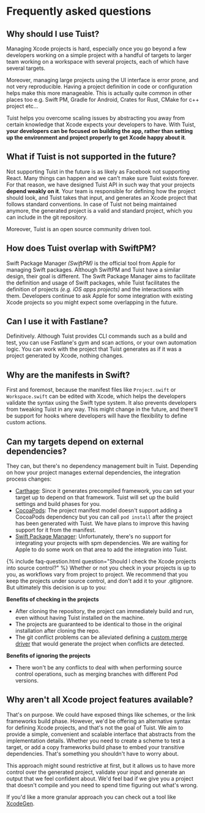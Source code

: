 # Frequently asked questions

## Why should I use Tuist?

Managing Xcode projects is hard, especially once you go beyond a few developers working on a simple project with a handful of targets to larger team working on a workspace with several projects, each of which have several targets.

Moreover, managing large projects using the UI interface is error prone, and not very reproducible. Having a project definition in code or configuration helps make this more manageable. This is actually quite common in other places too e.g. Swift PM, Gradle for Android, Crates for Rust, CMake for c++ project etc...

Tuist helps you overcome scaling issues by abstracting you away from certain knowledge that Xcode expects your developers to have. With Tuist, **your developers can be focused on building the app, rather than setting up the environment and project properly to get Xcode happy about it**.

## What if Tuist is not supported in the future?

Not supporting Tuist in the future is as likely as Facebook not supporting React. Many things can happen and we can't make sure Tuist exists forever. For that reason, we have designed Tuist API in such way that your projects **depend weakly on it**. Your team is responsible for defining how the project should look, and Tuist takes that input, and generates an Xcode project that follows standard conventions. In case of Tuist not being maintained anymore, the generated project is a valid and standard project, which you can include in the git repository.

Moreover, Tuist is an open source community driven tool.

## How does Tuist overlap with SwiftPM?

Swift Package Manager _(SwiftPM)_ is the official tool from Apple for managing Swift packages. Although SwiftPM and Tuist have a similar design, their goal is different. The Swift Package Manager aims to facilitate the definition and usage of Swift packages, while Tuist facilitates the definition of projects _(e.g. iOS apps projects)_ and the interactions with them. Developers continue to ask Apple for some integration with existing Xcode projects so you might expect some overlapping in the future.

## Can I use it with Fastlane?

Definitively. Although Tuist provides CLI commands such as a build and test, you can use Fastlane's gym and scan actions, or your own automation logic. You can work with the project that Tuist generates as if it was a project generated by Xcode, nothing changes.

## Why are the manifests in Swift?

First and foremost, because the manifest files like `Project.swift` or `Workspace.swift` can be edited with Xcode, which helps the developers validate the syntax using the Swift type system. It also prevents developers from tweaking Tuist in any way. This might change in the future, and there'll be support for hooks where developers will have the flexibility to define custom actions.

## Can my targets depend on external dependencies?

They can, but there's no dependency management built in Tuist. Depending on how your project manages external dependencies, the integration process changes:

- [Carthage](https://github.com/carthage/carthage): Since it generates precompiled framework, you can set your target up to depend on that framework. Tuist will set up the build settings and build phases for you.
- [CocoaPods](https://cocoapods.org): The project manifest model doesn't support adding a CocoaPods dependency but you can call `pod install` after the project has been generated with Tuist. We have plans to improve this having support for it from the manifest.
- [Swift Package Manager](https://swift.org/package-manager/): Unfortunately, there's no support for integrating your projects with spm dependencies. We are waiting for Apple to do some work on that area to add the integration into Tuist.

{% include faq-question.html question="Should I check the Xcode projects into source control?" %}
Whether or not you check in your projects is up to you, as workflows vary from project to project. We recommend that you keep the projects under source control, and don't add it to your .gitignore. But ultimately this decision is up to you:

**Benefits of checking in the projects**

- After cloning the repository, the project can immediately build and run, even without having Tuist installed on the machine.
- The projects are guaranteed to be identical to those in the original installation after cloning the repo.
- The git conflict problems can be alleviated defining a [custom merge driver](https://git-scm.com/docs/gitattributes) that would generate the project when conflicts are detected.

**Benefits of ignoring the projects**

- There won't be any conflicts to deal with when performing source control operations, such as merging branches with different Pod versions.

## Why aren't all Xcode project features available?

That's on purpose. We could have exposed things like schemes, or the link frameworks build phase. However, we'd be offering an alternative syntax for defining Xcode projects, and that's not the goal of Tuist. We aim to provide a simple, convenient and scalable interface that abstracts from the implementation details. Whether you need to create a scheme to test a target, or add a copy frameworks build phase to embed your transitive dependencies. That's something you shouldn't have to worry about.

This approach might sound restrictive at first, but it allows us to have more control over the generated project, validate your input and generate an output that we feel confident about. We'd feel bad if we give you a project that doesn't compile and you need to spend time figuring out what's wrong.

If you'd like a more granular approach you can check out a tool like [XcodeGen](https://github.com/yonaskolb/XcodeGen).
